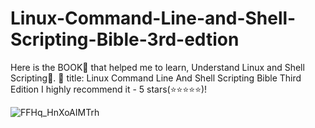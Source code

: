 # Linux-Command-Line-and-Shell-Scripting-Bible-3rd-edtion
Here is the BOOK📓 that helped me to learn, Understand Linux and Shell Scripting🐧. 
📓 title: Linux Command Line And Shell Scripting Bible Third Edition
I highly recommend it - 5 stars(⭐⭐⭐⭐⭐)!

![FFHq_HnXoAIMTrh](https://user-images.githubusercontent.com/61482810/144736339-11039f44-4f36-42c8-9e7e-01fc5039bd86.jpeg)

